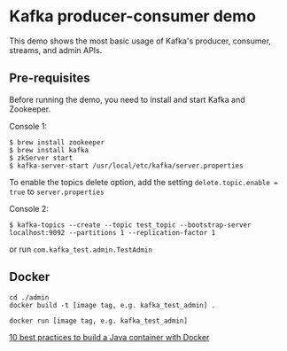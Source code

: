 # Kafka producer-consumer demo
This demo shows the most basic usage of Kafka's producer, consumer, streams, and admin APIs.

## Pre-requisites
Before running the demo, you need to install and start Kafka and Zookeeper.

Console 1:
```shell script
$ brew install zookeeper
$ brew install kafka
$ zkServer start
$ kafka-server-start /usr/local/etc/kafka/server.properties
```
To enable the topics delete option, add the setting `delete.topic.enable = true` to `server.properties`

Console 2:
```shell script
$ kafka-topics --create --topic test_topic --bootstrap-server localhost:9092 --partitions 1 --replication-factor 1
```
or run `com.kafka_test.admin.TestAdmin`

## Docker 

```Create Docker Image
cd ./admin
docker build -t [image tag, e.g. kafka_test_admin] .
```
```Run Container
docker run [image tag, e.g. kafka_test_admin]
```

[10 best practices to build a Java container with Docker](https://snyk.io/blog/best-practices-to-build-java-containers-with-docker/)